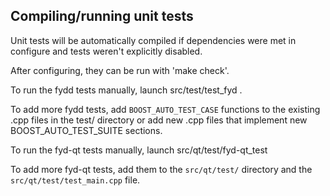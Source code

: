 Compiling/running unit tests
------------------------------------

Unit tests will be automatically compiled if dependencies were met in configure
and tests weren't explicitly disabled.

After configuring, they can be run with 'make check'.

To run the fydd tests manually, launch src/test/test_fyd .

To add more fydd tests, add `BOOST_AUTO_TEST_CASE` functions to the existing
.cpp files in the test/ directory or add new .cpp files that
implement new BOOST_AUTO_TEST_SUITE sections.

To run the fyd-qt tests manually, launch src/qt/test/fyd-qt_test

To add more fyd-qt tests, add them to the `src/qt/test/` directory and
the `src/qt/test/test_main.cpp` file.
